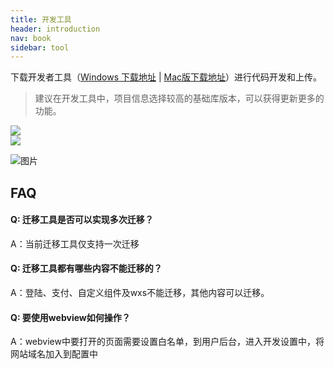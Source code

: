 ```yaml
---
title: 开发工具
header: introduction
nav: book
sidebar: tool
---
```


 

下载开发者工具（[Windows 下载地址](https://smartprogram.baidu.com/mappconsole/api/devDownload?system=windows&type=online)  |   [Mac版下载地址](https://smartprogram.baidu.com/mappconsole/api/devDownload?system=mac&type=online)）进行代码开发和上传。

>建议在开发工具中，项目信息选择较高的基础库版本，可以获得更新更多的功能。

<div class="m-doc-custom-examples">
	<div class="m-doc-custom-examples-correct">
		<img src="../../img/introduction/register/9.png">
		<!-- <p class="m-doc-custom-examples-title">正确</p><p class="m-doc-custom-examples-text">内容左右边距应至少34px(17pt)。</p> -->
	</div>
	<div class="m-doc-custom-examples-error ">
		<img src="../../img/introduction/register/10.png">
		<!-- <p class="m-doc-custom-examples-title">错误</p><p class="m-doc-custom-examples-text">边距过宽，页面元素过于集中。</p> -->
	</div>
</div>

![图片](../../img/introduction/register/11.png)<br/>


## FAQ

#### Q: 迁移工具是否可以实现多次迁移？ 

A：当前迁移工具仅支持一次迁移

 

#### Q: 迁移工具都有哪些内容不能迁移的？ 

A：登陆、支付、自定义组件及wxs不能迁移，其他内容可以迁移。

 

#### Q: 要使用webview如何操作？ 

A：webview中要打开的页面需要设置白名单，到用户后台，进入开发设置中，将网站域名加入到配置中

 